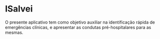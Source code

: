 # ISalvei
O presente aplicativo tem como objetivo auxiliar na identificação rápida de emergências clínicas, e apresentar as condutas pré-hospitalares para as mesmas.
